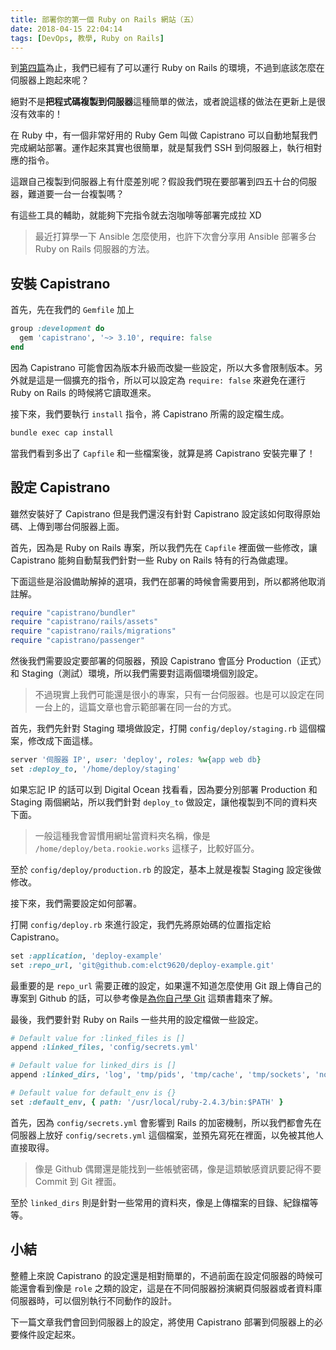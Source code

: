 ```yaml
---
title: 部署你的第一個 Ruby on Rails 網站（五）
date: 2018-04-15 22:04:14
tags: [DevOps, 教學, Ruby on Rails]
---
```


到[第四篇](https://blog.frost.tw/posts/2018/04/10/Getting-started-deploy-your-Ruby-on-Rails-Part-4/)為止，我們已經有了可以運行 Ruby on Rails 的環境，不過到底該怎麼在伺服器上跑起來呢？

絕對不是**把程式碼複製到伺服器**這種簡單的做法，或者說這樣的做法在更新上是很沒有效率的！

<!-- more -->

在 Ruby 中，有一個非常好用的 Ruby Gem 叫做 Capistrano 可以自動地幫我們完成網站部署。運作起來其實也很簡單，就是幫我們 SSH 到伺服器上，執行相對應的指令。

這跟自己複製到伺服器上有什麼差別呢？假設我們現在要部署到四五十台的伺服器，難道要一台一台複製嗎？

有這些工具的輔助，就能夠下完指令就去泡咖啡等部署完成拉 XD

> 最近打算學一下 Ansible 怎麼使用，也許下次會分享用 Ansible 部署多台 Ruby on Rails 伺服器的方法。

## 安裝 Capistrano

首先，先在我們的 `Gemfile` 加上
 
```ruby
group :development do
  gem 'capistrano', '~> 3.10', require: false
end
```
 
因為 Capistrano 可能會因為版本升級而改變一些設定，所以大多會限制版本。另外就是這是一個擴充的指令，所以可以設定為 `require: false` 來避免在運行 Ruby on Rails 的時候將它讀取進來。
 
接下來，我們要執行 `install` 指令，將 Capistrano 所需的設定檔生成。
 
```bash
bundle exec cap install
```
 
當我們看到多出了 `Capfile` 和一些檔案後，就算是將 Capistrano 安裝完畢了！
 
## 設定 Capistrano
 
雖然安裝好了 Capistrano 但是我們還沒有針對 Capistrano 設定該如何取得原始碼、上傳到哪台伺服器上面。
 
首先，因為是 Ruby on Rails 專案，所以我們先在 `Capfile` 裡面做一些修改，讓 Capistrano 能夠自動幫我們針對一些 Ruby on Rails 特有的行為做處理。
 
下面這些是浴設備助解掉的選項，我們在部署的時候會需要用到，所以都將他取消註解。

```ruby
require "capistrano/bundler"
require "capistrano/rails/assets"
require "capistrano/rails/migrations"
require "capistrano/passenger"
```
 
然後我們需要設定要部署的伺服器，預設 Capistrano 會區分 Production（正式）和 Staging（測試）環境，所以我們需要對這兩個環境個別設定。
 
> 不過現實上我們可能還是很小的專案，只有一台伺服器。也是可以設定在同一台上的，這篇文章也會示範部署在同一台的方式。

首先，我們先針對 Staging 環境做設定，打開 `config/deploy/staging.rb` 這個檔案，修改成下面這樣。

```ruby
server '伺服器 IP', user: 'deploy', roles: %w{app web db}
set :deploy_to, '/home/deploy/staging'
```

如果忘記 IP 的話可以到 Digital Ocean 找看看，因為要分別部署 Production 和 Staging 兩個網站，所以我們針對 `deploy_to` 做設定，讓他複製到不同的資料夾下面。

> 一般這種我會習慣用網址當資料夾名稱，像是 `/home/deploy/beta.rookie.works` 這樣子，比較好區分。

至於 `config/deploy/production.rb` 的設定，基本上就是複製 Staging 設定後做修改。

接下來，我們需要設定如何部署。

打開 `config/deploy.rb` 來進行設定，我們先將原始碼的位置指定給 Capistrano。

```ruby
set :application, 'deploy-example'
set :repo_url, 'git@github.com:elct9620/deploy-example.git'
```

最重要的是 `repo_url` 需要正確的設定，如果還不知道怎麼使用 Git 跟上傳自己的專案到 Github 的話，可以參考像是[為你自己學 Git](https://gitbook.tw/) 這類書籍來了解。

最後，我們要針對 Ruby on Rails 一些共用的設定檔做一些設定。

```ruby
# Default value for :linked_files is []
append :linked_files, 'config/secrets.yml'

# Default value for linked_dirs is []
append :linked_dirs, 'log', 'tmp/pids', 'tmp/cache', 'tmp/sockets', 'node_modules', 'public/shared', 'public/uploads'

# Default value for default_env is {}
set :default_env, { path: '/usr/local/ruby-2.4.3/bin:$PATH' }
```

首先，因為 `config/secrets.yml` 會影響到 Rails 的加密機制，所以我們都會先在伺服器上放好 `config/secrets.yml` 這個檔案，並預先寫死在裡面，以免被其他人直接取得。

> 像是 Github 偶爾還是能找到一些帳號密碼，像是這類敏感資訊要記得不要 Commit 到 Git 裡面。


至於 `linked_dirs` 則是針對一些常用的資料夾，像是上傳檔案的目錄、紀錄檔等等。

## 小結

整體上來說 Capistrano 的設定還是相對簡單的，不過前面在設定伺服器的時候可能還會看到像是 `role` 之類的設定，這是在不同伺服器扮演網頁伺服器或者資料庫伺服器時，可以個別執行不同動作的設計。

下一篇文章我們會回到伺服器上的設定，將使用 Capistrano 部署到伺服器上的必要條件設定起來。

